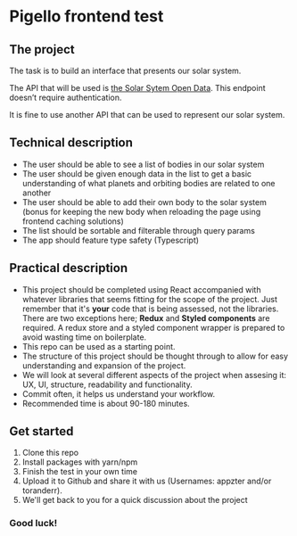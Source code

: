 # Pigello frontend test

## The project

The task is to build an interface that presents our solar system.

The API that will be used is [the Solar Sytem Open Data](https://api.le-systeme-solaire.net/rest/). This endpoint doesn’t require authentication.

It is fine to use another API that can be used to represent our solar system.

## Technical description

- The user should be able to see a list of bodies in our solar system
- The user should be given enough data in the list to get a basic understanding of what planets and orbiting bodies are related to one another
- The user should be able to add their own body to the solar system (bonus for keeping the new body when reloading the page using frontend caching solutions)
- The list should be sortable and filterable through query params
- The app should feature type safety (Typescript)

## Practical description

- This project should be completed using React accompanied with whatever libraries that seems fitting for the scope of the project. Just remember that it's **your** code that is being assessed, not the libraries. There are two exceptions here; **Redux** and **Styled components** are required. A redux store and a styled component wrapper is prepared to avoid wasting time on boilerplate.
- This repo can be used as a starting point.
- The structure of this project should be thought through to allow for easy understanding and expansion of the project.
- We will look at several different aspects of the project when assesing it: UX, UI, structure, readability and functionality.
- Commit often, it helps us understand your workflow.
- Recommended time is about 90-180 minutes.

## Get started

1. Clone this repo
2. Install packages with yarn/npm
3. Finish the test in your own time
4. Upload it to Github and share it with us (Usernames: appzter and/or toranderr).
5. We'll get back to you for a quick discussion about the project

### Good luck!
